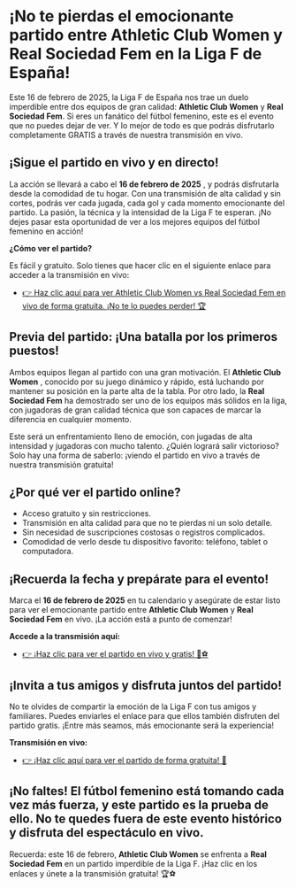 # ¡No te pierdas el emocionante partido entre Athletic Club Women y Real Sociedad Fem en la Liga F de España!

Este 16 de febrero de 2025, la Liga F de España nos trae un duelo imperdible entre dos equipos de gran calidad: **Athletic Club Women** y **Real Sociedad Fem**. Si eres un fanático del fútbol femenino, este es el evento que no puedes dejar de ver. Y lo mejor de todo es que podrás disfrutarlo completamente GRATIS a través de nuestra transmisión en vivo.

## ¡Sigue el partido en vivo y en directo!

La acción se llevará a cabo el **16 de febrero de 2025** , y podrás disfrutarla desde la comodidad de tu hogar. Con una transmisión de alta calidad y sin cortes, podrás ver cada jugada, cada gol y cada momento emocionante del partido. La pasión, la técnica y la intensidad de la Liga F te esperan. ¡No dejes pasar esta oportunidad de ver a los mejores equipos del fútbol femenino en acción!

**¿Cómo ver el partido?**

Es fácil y gratuito. Solo tienes que hacer clic en el siguiente enlace para acceder a la transmisión en vivo:

- [👉 Haz clic aquí para ver Athletic Club Women vs Real Sociedad Fem en vivo de forma gratuita. ¡No te lo puedes perder! 🏆](https://tinyurl.com/livestreamfreeo?st=Athletic+Club+Women+vs+Real+Sociedad+Fem&si=ghc)

## Previa del partido: ¡Una batalla por los primeros puestos!

Ambos equipos llegan al partido con una gran motivación. El **Athletic Club Women** , conocido por su juego dinámico y rápido, está luchando por mantener su posición en la parte alta de la tabla. Por otro lado, la **Real Sociedad Fem** ha demostrado ser uno de los equipos más sólidos en la liga, con jugadoras de gran calidad técnica que son capaces de marcar la diferencia en cualquier momento.

Este será un enfrentamiento lleno de emoción, con jugadas de alta intensidad y jugadoras con mucho talento. ¿Quién logrará salir victorioso? Solo hay una forma de saberlo: ¡viendo el partido en vivo a través de nuestra transmisión gratuita!

## ¿Por qué ver el partido online?

- Acceso gratuito y sin restricciones.
- Transmisión en alta calidad para que no te pierdas ni un solo detalle.
- Sin necesidad de suscripciones costosas o registros complicados.
- Comodidad de verlo desde tu dispositivo favorito: teléfono, tablet o computadora.

## ¡Recuerda la fecha y prepárate para el evento!

Marca el **16 de febrero de 2025** en tu calendario y asegúrate de estar listo para ver el emocionante partido entre **Athletic Club Women** y **Real Sociedad Fem** en vivo. ¡La acción está a punto de comenzar!

**Accede a la transmisión aquí:**

- [👉 ¡Haz clic para ver el partido en vivo y gratis! 🎥⚽](https://tinyurl.com/livestreamfreeo?st=Athletic+Club+Women+vs+Real+Sociedad+Fem&si=ghc)

## ¡Invita a tus amigos y disfruta juntos del partido!

No te olvides de compartir la emoción de la Liga F con tus amigos y familiares. Puedes enviarles el enlace para que ellos también disfruten del partido gratis. ¡Entre más seamos, más emocionante será la experiencia!

**Transmisión en vivo:**

- [👉 ¡Haz clic aquí para ver el partido de forma gratuita! 🏅](https://tinyurl.com/livestreamfreeo?st=Athletic+Club+Women+vs+Real+Sociedad+Fem&si=ghc)

## ¡No faltes! El fútbol femenino está tomando cada vez más fuerza, y este partido es la prueba de ello. No te quedes fuera de este evento histórico y disfruta del espectáculo en vivo.

Recuerda: este 16 de febrero, **Athletic Club Women** se enfrenta a **Real Sociedad Fem** en un partido imperdible de la Liga F. ¡Haz clic en los enlaces y únete a la transmisión gratuita! 🏆⚽
